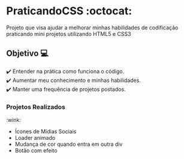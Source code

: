 # PraticandoCSS :octocat:
 Projeto que visa ajudar a melhorar minhas habilidades de codificação praticando mini projetos utilizando HTML5 e CSS3
 ## Objetivo :computer:
 :heavy_check_mark: Entender na prática como funciona o código.<br>
 :heavy_check_mark: Aumentar meu conhecimento e minhas habilidades.<br>
 :heavy_check_mark: Manter uma frequência de projetos postados.
 

 <h3>Projetos Realizados</h3> :wink:
 <ul>
 <li> Ícones de Mídias Sociais</li>
 <li> Loader animado</li>
 <li> Mudança de cor quando entra em outra div</li>
 <li> Botão com efeito</li>
 